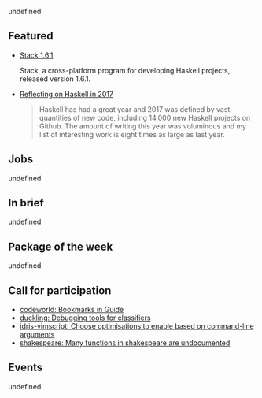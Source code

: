 <!-- 2017-12-07 -->

undefined

## Featured

-   [Stack 1.6.1](https://groups.google.com/d/msg/haskell-stack/pRZAMkBlx8U/LrDrGPB8AAAJ)

    Stack, a cross-platform program for developing Haskell projects, released version 1.6.1.

-   [Reflecting on Haskell in 2017](http://www.stephendiehl.com/posts/haskell_2018.html)

    > Haskell has had a great year and 2017 was defined by vast quantities of new code, including 14,000 new Haskell projects on Github. The amount of writing this year was voluminous and my list of interesting work is eight times as large as last year.

## Jobs

undefined

## In brief

undefined

## Package of the week

undefined

## Call for participation

-   [codeworld: Bookmarks in Guide](https://github.com/google/codeworld/issues/569)
-   [duckling: Debugging tools for classifiers](https://github.com/facebook/duckling/issues/114)
-   [idris-vimscript: Choose optimisations to enable based on command-line arguments](https://github.com/owickstrom/idris-vimscript/issues/7)
-   [shakespeare: Many functions in shakespeare are undocumented](https://github.com/yesodweb/shakespeare/issues/213)

## Events

undefined

